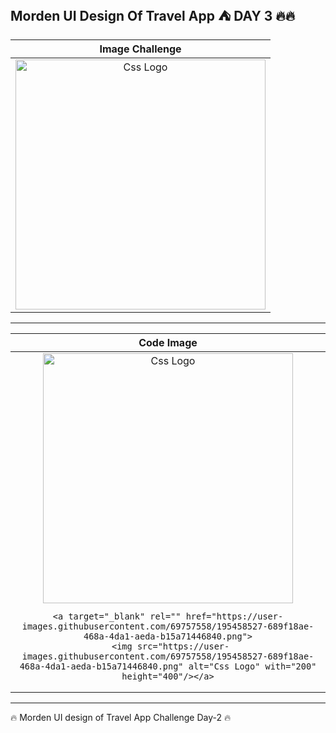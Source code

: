 <h2>Morden UI Design Of Travel App ⛺ DAY 3 🔥🔥</h2>


<table>
<thead>
  
<tr>

  
  
  <th align="center">Image Challenge</th>

</tr>
  

  
  
</thead>
  
  

<tbody>
  
  
<tr>
  
  <td align="center">
  <a target="_blank" rel="" href="https://user-images.githubusercontent.com/69757558/195458136-9041dde8-d9e0-4701-a9b8-1f1118457f46.png">
  <img src="https://user-images.githubusercontent.com/69757558/195458136-9041dde8-d9e0-4701-a9b8-1f1118457f46.png" alt="Css Logo" with="200" height="400"/>

  </a>
    
    
  
  </td>
  
  
  
</tr>
  
  
</tbody>
  
  
</table>


<hr>



<table>
  
  
  
<thead>
<tr>
  <th align="center">Code Image</th>

</tr>
  
  
</thead>
  
  
<tbody>
<tr>
  
  <td align="center">    
    
  <a target="_blank" rel="" href="https://user-images.githubusercontent.com/69757558/195458484-ee1ff3e2-0fb8-43c3-b3ac-0d6be1e21de3.png">
  <img src="https://user-images.githubusercontent.com/69757558/195458484-ee1ff3e2-0fb8-43c3-b3ac-0d6be1e21de3.png" alt="Css Logo" with="200" height="400"/>
    </a>
  
    <a target="_blank" rel="" href="https://user-images.githubusercontent.com/69757558/195458527-689f18ae-468a-4da1-aeda-b15a71446840.png">
     <img src="https://user-images.githubusercontent.com/69757558/195458527-689f18ae-468a-4da1-aeda-b15a71446840.png" alt="Css Logo" with="200" height="400"/></a>
    
  
    
  </td>
  
</tr>
</tbody>
</table>


 <hr>



 🔥 Morden UI design of Travel App Challenge Day-2 🔥
